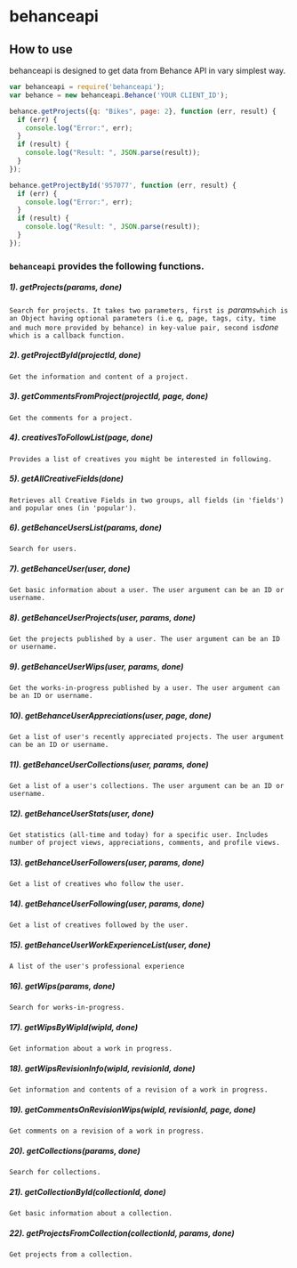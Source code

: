 # behanceapi

## How to use

behanceapi is designed to get data from  Behance API in vary simplest way. 

```javascript
var behanceapi = require('behanceapi');
var behance = new behanceapi.Behance('YOUR CLIENT_ID');

behance.getProjects({q: "Bikes", page: 2}, function (err, result) {
  if (err) {
    console.log("Error:", err);
  }
  if (result) {
    console.log("Result: ", JSON.parse(result));
  }
});

behance.getProjectById('957077', function (err, result) {
  if (err) {
    console.log("Error:", err);
  }
  if (result) {
    console.log("Result: ", JSON.parse(result));
  }
});
```
### `behanceapi` provides the following functions.

##### 1). getProjects(params, done)

`Search for projects. It takes two parameters, first is `*params*` which is an Object having optional parameters (i.e q, page, tags, city, time and much more provided by behance) in key-value pair, second is `*done*` which is a callback function.`

##### 2). getProjectById(projectId, done)

`Get the information and content of a project.`

##### 3). getCommentsFromProject(projectId, page, done)

`Get the comments for a project.`

##### 4). creativesToFollowList(page, done)

`Provides a list of creatives you might be interested in following.`

##### 5). getAllCreativeFields(done)

`Retrieves all Creative Fields in two groups, all fields (in 'fields') and popular ones (in 'popular').`

##### 6). getBehanceUsersList(params, done)

`Search for users.`

##### 7). getBehanceUser(user, done)

`Get basic information about a user. The user argument can be an ID or username.`

##### 8). getBehanceUserProjects(user, params, done)

`Get the projects published by a user. The user argument can be an ID or username.`

##### 9). getBehanceUserWips(user, params, done)

`Get the works-in-progress published by a user. The user argument can be an ID or username.`

##### 10). getBehanceUserAppreciations(user, page, done)

`Get a list of user's recently appreciated projects. The user argument can be an ID or username.`

##### 11). getBehanceUserCollections(user, params, done)

`Get a list of a user's collections. The user argument can be an ID or username.`

##### 12). getBehanceUserStats(user, done)

`Get statistics (all-time and today) for a specific user. Includes number of project views, appreciations, comments, and profile views.`

##### 13). getBehanceUserFollowers(user, params, done)

`Get a list of creatives who follow the user.`

##### 14). getBehanceUserFollowing(user, params, done)

`Get a list of creatives followed by the user.`

##### 15). getBehanceUserWorkExperienceList(user, done)

`A list of the user's professional experience`

##### 16). getWips(params, done)

`Search for works-in-progress.`

##### 17). getWipsByWipId(wipId, done)

`Get information about a work in progress.`

##### 18). getWipsRevisionInfo(wipId, revisionId, done)

`Get information and contents of a revision of a work in progress.`

##### 19). getCommentsOnRevisionWips(wipId, revisionId, page, done)

`Get comments on a revision of a work in progress.`

##### 20). getCollections(params, done)

`Search for collections.`

##### 21). getCollectionById(collectionId, done)

`Get basic information about a collection.`

##### 22). getProjectsFromCollection(collectionId, params, done)

`Get projects from a collection.`
